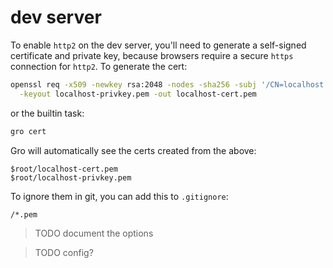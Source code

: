 # dev server

To enable `http2` on the dev server,
you'll need to generate a self-signed certificate and private key,
because browsers require a secure `https` connection for `http2`.
To generate the cert:

```bash
openssl req -x509 -newkey rsa:2048 -nodes -sha256 -subj '/CN=localhost' \
  -keyout localhost-privkey.pem -out localhost-cert.pem
```

or the builtin task:

```bash
gro cert
```

Gro will automatically see the certs created from the above:

```
$root/localhost-cert.pem
$root/localhost-privkey.pem
```

To ignore them in git, you can add this to `.gitignore`:

```
/*.pem
```

> TODO document the options

> TODO config?
